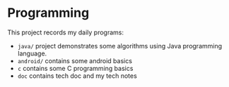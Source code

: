 Programming
==========
This project records my daily programs:  
* `java/` project demonstrates some algorithms using Java programming language.  
* `android/` contains some android basics  
* `c` contains some C programming basics  
* `doc` contains tech doc and my tech notes
